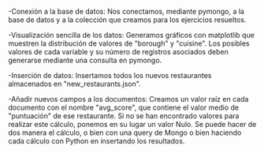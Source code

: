 -Conexión a la base de datos: Nos conectamos, mediante pymongo, a la base de datos y a la colección que creamos para los ejercicios resueltos.

-Visualización sencilla de los datos: Generamos gráficos con matplotlib que muestren la distribución de valores de "borough" y "cuisine". Los posibles valores de cada variable y su número de registros asociados deben generarse mediante una consulta en pymongo.

-Inserción de datos: Insertamos todos los nuevos restaurantes almacenados en "new_restaurants.json".

-Añadir nuevos campos a los documentos: Creamos un valor raíz en cada documento con el nombre "avg_score", que contiene el valor medio de "puntuación" de ese restaurante. Si no se han encontrado valores para realizar este cálculo, ponemos en su lugar un valor Nulo. Se puede hacer de dos manera el cálculo, o bien con una query de Mongo o bien haciendo cada cálculo con Python en insertando los resultados.
